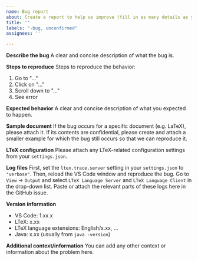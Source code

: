 ```yaml
---
name: Bug report
about: Create a report to help us improve (fill in as many details as you can).
title: ''
labels: "-bug, unconfirmed"
assignees: ''

---
```


**Describe the bug**
A clear and concise description of what the bug is.

**Steps to reproduce**
Steps to reproduce the behavior:
1. Go to "..."
2. Click on "..."
3. Scroll down to "..."
4. See error

**Expected behavior**
A clear and concise description of what you expected to happen.

**Sample document**
If the bug occurs for a specific document (e.g. LaTeX), please attach it. If its contents are confidential, please create and attach a smaller example for which the bug still occurs so that we can reproduce it.

**LTeX configuration**
Please attach any LTeX-related configuration settings from your `settings.json`.

**Log files**
First, set the `ltex.trace.server` setting in your `settings.json` to `"verbose"`. Then, reload the VS Code window and reproduce the bug. Go to `View` → `Output` and select `LTeX Language Server` and `LTeX Language Client` in the drop-down list. Paste or attach the relevant parts of these logs here in the GitHub issue.

**Version information**
- VS Code: 1.xx.x
- LTeX: x.xx
- LTeX language extensions: English/x.xx, ...
- Java: x.xx (usually from `java -version`)

**Additional context/information**
You can add any other context or information about the problem here.
